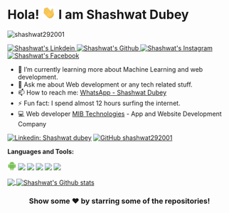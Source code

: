 # Hola! <img src="https://raw.githubusercontent.com/ABSphreak/ABSphreak/master/gifs/Hi.gif" width="30px"> I am Shashwat Dubey

<p align="centre"> <img src="https://komarev.com/ghpvc/?username=shashwat292001&label=Views&color=blue&style=plastic" alt="shashwat292001" /> </p>


<a href="https://www.linkedin.com/in/shashwat-dubey-07655a1a7">
  <img align="centre" alt="Shashwat's Linkdein" width="22px" src="https://image.flaticon.com/icons/png/512/174/174857.png" />
</a>
<a href="https://github.com/shashwat292001">
  <img align="centre" alt="Shashwat's Github" width="22px" src="https://cdn.jsdelivr.net/npm/simple-icons@v3/icons/github.svg" />
</a>
<a href="https://instagram.com/akashashwat/">
  <img align="centre" alt="Shashwat's Instagram" width="22px" src="https://assets.stickpng.com/images/580b57fcd9996e24bc43c521.png" />
</a>
<a href="https://www.facebook.com/shashwat.dubey.902">
  <img align="centre" alt="Shashwat's Facebook" width="22px" src="https://pngimg.com/uploads/facebook_logos/facebook_logos_PNG19754.png" />
</a>
<br/>


- 🌱 I’m currently learning more about Machine Learning and web development.
- 💬 Ask me about Web development or any tech related stuff.
- 📫 How to reach me:  [WhatsApp - Shashwat Dubey](https://wa.me/9454829687)
- ⚡ Fun fact: I spend almost 12 hours surfing the internet.
- 💻 Web developer [MIB Technologies](https://mibtechnologies.in) - App and Website Development Company 


[![Linkedin: Shashwat dubey](https://img.shields.io/badge/-shashwat292001-blue?style=flat-square&logo=Linkedin&logoColor=white&link=https://https://www.linkedin.com/in/shashwat-dubey-07655a1a7/)](https://https://www.linkedin.com/in/shashwat-dubey-07655a1a7/)
[![GitHub shashwat292001](https://img.shields.io/github/followers/pratham292001?label=follow&style=social)](https://github.com/pratham292001)




**Languages and Tools:**  


<code><img height="20" src="https://raw.githubusercontent.com/github/explore/80688e429a7d4ef2fca1e82350fe8e3517d3494d/topics/android/android.png"></code>
<code><img height="20" src="https://logodownload.org/wp-content/uploads/2019/10/photoshop-logo-0.png"></code>
<code><img height="20" src="https://upload.wikimedia.org/wikipedia/commons/thumb/c/c2/Adobe_XD_CC_icon.svg/512px-Adobe_XD_CC_icon.svg.png"></code>
<code><img height="20" src="https://upload.wikimedia.org/wikipedia/commons/thumb/3/38/Jupyter_logo.svg/1200px-Jupyter_logo.svg.png"></code>
<code><img height="20" src="https://cdn.freebiesupply.com/logos/large/2x/kotlin-1-logo-png-transparent.png"></code>
<code><img height="20" src="http://assets.stickpng.com/images/5848152fcef1014c0b5e4967.png"></code>



<a href="https://github.com/shashwat292001">
  <img align="center" src="https://github-readme-stats.vercel.app/api/top-langs/?username=shashwat292001&theme=light&hide_langs_below=1" />
</a>
<a href="https://github.com/shashwat292001">
 <img align="center" src="https://github-readme-stats.vercel.app/api?username=shashwat292001&show_icons=true&theme=light&line_height=27" alt="Shashwat's Github stats"/>
</a>


<div align="center">

### Show some ❤️ by starring some of the repositories!

</div>
